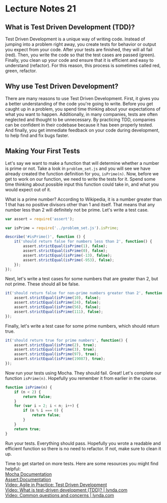 # Lecture Notes 21

## What is Test Driven Development (TDD)?

Test Driven Development is a unique way of writing code. Instead of jumping into a problem right away, you create tests for behavior or output you expect from your code. After your tests are finished, they will all fail (red). Then, you write the code so that the test cases are passed (green). Finally, you clean up your code and ensure that it is efficient and easy to understand (refactor). For this reason, this process is sometimes called red, green, refactor.

## Why use Test Driven Development?

There are many reasons to use Test Driven Development. First, it gives you a better understanding of the code you're going to write. Before you get caught up in a problem, you spend time thinking about your expectations of what you want to happen. Additionally, in many companies, tests are often neglected and thought to be unnecessary. By practicing TDD, companies can be confident in their codebase because it has been properly tested. And finally, you get immediate feedback on your code during development, to help find and fix bugs faster.

## Making Your First Tests

Let's say we want to make a function that will determine whether a number is prime or not. Take a look in `problem_set.js` and you will see we have already created the function definition for you, `isPrime(n)`. Now, before we get to work on our function, we need to write the tests for it. Spend some time thinking about possible input this function could take in, and what you would expect out of it. 

What is a prime number? According to Wikipedia, it is a number greater than 1 that has no positive divisors other than 1 and itself. That means that any number less than 2 will definitely not be prime. Let's write a test case.

```javascript
var assert = require('assert');

var isPrime = require('../problem_set.js').isPrime;

describe('#isPrime()', function () {
	it('should return false for numbers less than 2', function() {
		assert.strictEqual(isPrime(1), false);
		assert.strictEqual(isPrime(0), false);
		assert.strictEqual(isPrime(-13), false);
		assert.strictEqual(isPrime(-953), false);
	});
});
```

Next, let's write a test cases for some numbers that are greater than 2, but not prime. These should all be false.

```javascript
it('should return false for non-prime numbers greater than 2', function() {
	assert.strictEqual(isPrime(10), false);
	assert.strictEqual(isPrime(24), false);
	assert.strictEqual(isPrime(56), false);
	assert.strictEqual(isPrime(111), false);
});
```

Finally, let's write a test case for some prime numbers, which should return true.

```javascript
it('should return true for prime numbers', function() {
	assert.strictEqual(isPrime(2), true);
	assert.strictEqual(isPrime(3), true);
	assert.strictEqual(isPrime(97), true);
	assert.strictEqual(isPrime(19087), true);
});
```

Now run your tests using Mocha. They should fail. Great! Let's complete our function `isPrime(n)`. Hopefully you remember it from earlier in the course.

```javascript
function isPrime(n) {
	if (n < 2) {
		return false;
	}
	for (var i = 2; i < n; i++) {
		if (n % i === 0) {
			return false;
		}
	}
	return true;
}
```

Run your tests. Everything should pass. Hopefully you wrote a readable and efficient function so there is no need to refactor. If not, make sure to clean it up.

Time to get started on more tests. Here are some resources you might find helpful:  
[Mocha Documentation](https://mochajs.org)  
[Assert Documentation](https://www.npmjs.com/package/assert)  
[Video: Agile in Practice: Test Driven Development](https://www.youtube.com/watch?v=uGaNkTahrIw)  
[Video: What is test-driven development (TDD)? | lynda.com](https://www.youtube.com/watch?v=QCif_-r8eK4)  
[Video: Common questions and concerns | lynda.com](https://www.youtube.com/watch?v=B6xhmya6Mo8)
